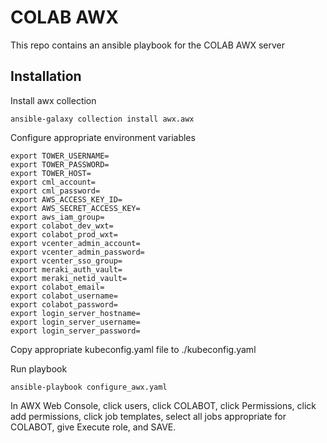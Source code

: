 # COLAB AWX
This repo contains an ansible playbook for the COLAB AWX server

## Installation
Install awx collection

    ansible-galaxy collection install awx.awx

Configure appropriate environment variables

    export TOWER_USERNAME=
    export TOWER_PASSWORD=
    export TOWER_HOST=
    export cml_account=
    export cml_password=
    export AWS_ACCESS_KEY_ID=
    export AWS_SECRET_ACCESS_KEY=
    export aws_iam_group=
    export colabot_dev_wxt=
    export colabot_prod_wxt=
    export vcenter_admin_account=
    export vcenter_admin_password=
    export vcenter_sso_group=
    export meraki_auth_vault=
    export meraki_netid_vault=
    export colabot_email=
    export colabot_username=
    export colabot_password=
    export login_server_hostname=
    export login_server_username=
    export login_server_password=

Copy appropriate kubeconfig.yaml file to ./kubeconfig.yaml


Run playbook

    ansible-playbook configure_awx.yaml

In AWX Web Console, click users, click COLABOT, click Permissions, click add permissions, click job templates, 
select all jobs appropriate for COLABOT, give Execute role, and SAVE.
